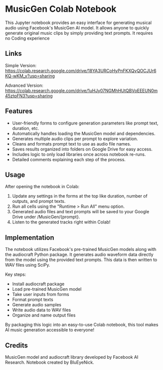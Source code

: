 # MusicGen Colab Notebook

This Jupyter notebook provides an easy interface for generating musical audio using Facebook's MusicGen AI model. It allows anyone to quickly generate original music clips by simply providing text prompts. It requires no Coding experience

## Links

Simple Version: https://colab.research.google.com/drive/18YA3URCoHyPnFKXQvQOCJUr6KQ-wKM_v?usp=sharing

Advanced Version: https://colab.research.google.com/drive/1uHJy07NGMhHUtQBVoEEEUN0m45ztpFN3?usp=sharing

## Features

- User-friendly forms to configure generation parameters like prompt text, duration, etc.
- Automatically handles loading the MusicGen model and dependencies.
- Generates multiple audio clips per prompt to explore variation.
- Cleans and formats prompt text to use as audio file names. 
- Saves results organized into folders on Google Drive for easy access.
- Includes logic to only load libraries once across notebook re-runs.
- Detailed comments explaining each step of the process.

## Usage

After opening the notebook in Colab:

1. Update any settings in the forms at the top like duration, number of outputs, and prompt texts.
2. Run all cells using the "Runtime > Run All" menu option.
3. Generated audio files and text prompts will be saved to your Google Drive under /MusicGen/{prompt}.
4. Listen to the generated tracks right within Colab!

## Implementation

The notebook utilizes Facebook's pre-trained MusicGen models along with the audiocraft Python package. It generates audio waveform data directly from the model using the provided text prompts. This data is then written to WAV files using SciPy.

Key steps:

- Install audiocraft package 
- Load pre-trained MusicGen model
- Take user inputs from forms 
- Format prompt texts
- Generate audio samples
- Write audio data to WAV files
- Organize and name output files

By packaging this logic into an easy-to-use Colab notebook, this tool makes AI music generation accessible to everyone!

## Credits

MusicGen model and audiocraft library developed by Facebook AI Research. Notebook created by BluEyeNick.

